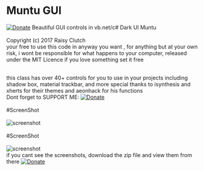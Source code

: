 # Muntu GUI
[![Donate](https://img.shields.io/badge/Donate-PayPal-green.svg)](raisycltch@gmail.com)
Beautiful GUI controls in vb.net/c# Dark UI Muntu 
<BR><BR>
Copyright (c) 2017 Raisy Clutch<BR>
your free to use this code in anyway you want , for anything but at your own risk, i wont be responsible for what happens to your computer, released under the MIT Licence
if you love something set it free<BR><BR>

this class has over 40+ controls for you to use in your projects
including shadow box, material trackbar, and more 
special thanks to isynthesis and xherts for their themes and aeonhack for his functions
<BR>
Dont forget to SUPPORT ME:
[![Donate](https://img.shields.io/badge/Donate-PayPal-green.svg)](raisycltch@gmail.com)
<br><br>
#ScreenShot<br><br>
![screenshot](https://preview.ibb.co/nANV8Q/th.jpg)
<br><br>
#ScreenShot<br><br>
![screenshot](https://image.ibb.co/n6bOTQ/Untitled.jpg)
<br>
if you cant see the screenshots, download the zip file and view them from there [![Donate](https://img.shields.io/badge/Donate-PayPal-green.svg)](raisycltch@gmail.com)




